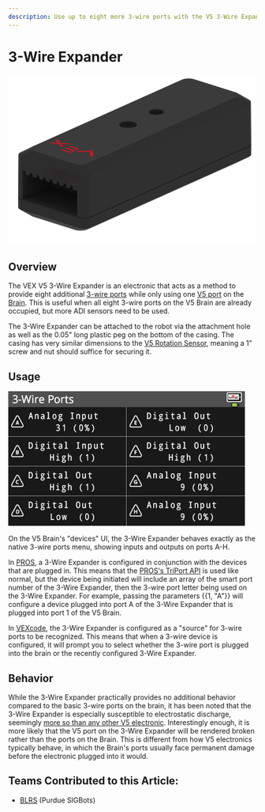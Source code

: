 ```yaml
---
description: Use up to eight more 3-wire ports with the V5 3-Wire Expander.
---
```


# 3-Wire Expander

![](../../../.gitbook/assets/3wireexpander.png)

## Overview

The VEX V5 3-Wire Expander is an electronic that acts as a method to provide eight additional [3-wire ports](../3-pin-adi-sensors/) while only using one [V5 port](./) on the [Brain](../../vex-electronics/vex-v5-brain/). This is useful when all eight 3-wire ports on the V5 Brain are already occupied, but more ADI sensors need to be used.&#x20;

The 3-Wire Expander can be attached to the robot via the attachment hole as well as the 0.05" long plastic peg on the bottom of the casing. The casing has very similar dimensions to the [V5 Rotation Sensor](rotation-sensor.md), meaning a 1" screw and nut should suffice for securing it.

## Usage

![](../../../.gitbook/assets/image.png)

On the V5 Brain's "devices" UI, the 3-Wire Expander behaves exactly as the native 3-wire ports menu, showing inputs and outputs on ports A-H.

In [PROS](../../../software/vex-programming-software/pros/), a 3-Wire Expander is configured in conjunction with the devices that are plugged in. This means that the [PROS's TriPort API](https://pros.cs.purdue.edu/v5/api/cpp/adi.html) is used like normal, but the device being initiated will include an array of the smart port number of the 3-Wire Expander, then the 3-wire port letter being used on the 3-Wire Expander. For example, passing the parameters \{{1, "A"\}} will configure a device plugged into port A of the 3-Wire Expander that is plugged into port 1 of the V5 Brain.

In [VEXcode](../../../software/vex-programming-software/vex-coding-studio-vcs.md), the 3-Wire Expander is configured as a "source" for 3-wire ports to be recognized. This means that when a 3-wire device is configured, it will prompt you to select whether the 3-wire port is plugged into the brain or the recently configured 3-Wire Expander.

## Behavior

While the 3-Wire Expander practically provides no additional behavior compared to the basic 3-wire ports on the brain, it has been noted that the 3-Wire Expander is especially susceptible to electrostatic discharge, seemingly [more so than any other V5 electronic](../../vex-electronics/vex-v5-brain/v5-electronics-observations.md). Interestingly enough, it is more likely that the V5 port on the 3-Wire Expander will be rendered broken rather than the ports on the Brain. This is different from how V5 electronics typically behave, in which the Brain's ports usually face permanent damage before the electronic plugged into it would.

## Teams Contributed to this Article:

* [BLRS](https://purduesigbots.com/) (Purdue SIGBots)
